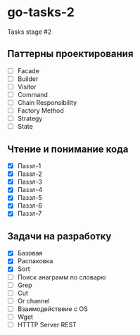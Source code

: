 # go-tasks-2
Tasks stage #2

## Паттерны проектирования
- [ ] Facade
- [ ] Builder
- [ ] Visitor
- [ ] Command
- [ ] Chain Responsibility
- [ ] Factory Method
- [ ] Strategy
- [ ] State

## Чтение и понимание кода
- [x] Паззл-1  
- [x] Паззл-2
- [x] Паззл-3
- [x] Паззл-4
- [x] Паззл-5
- [x] Паззл-6
- [x] Паззл-7

## Задачи на разработку
- [x] Базовая
- [x] Распаковка
- [x] Sort
- [ ] Поиск анаграмм по словарю
- [ ] Grep
- [ ] Cut
- [ ] Or channel
- [ ] Взаимодействеие с OS
- [ ] Wget
- [ ] HTTTP Server REST
